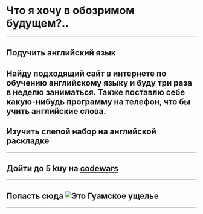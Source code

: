 # Что я хочу в обозримом будущем?..
---

## Подучить английский язык
 Найду подходящий сайт в интернете по обучению английскому языку и буду три раза в неделю заниматься. Также поставлю себе какую-нибудь программу на телефон, что бы учить английские слова.
---

##  Изучить слепой набор на английской раскладке

---

## Дойти до 5 kuy на [codewars](https://www.codewars.com/)

---

## Попасть сюда ![Это Гуамское ущелье](Guamka.jpg)

---